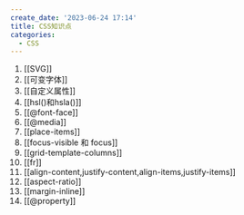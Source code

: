 ```yaml
---
create_date: '2023-06-24 17:14'
title: CSS知识点
categories:
  - CSS
---
```


1. [[SVG]]
2. [[可变字体]]
3. [[自定义属性]]
4. [[hsl()和hsla()]]
5. [[@font-face]]
6. [[@media]]
7. [[place-items]]
8. [[focus-visible 和 focus]]
9. [[grid-template-columns]]
10. [[fr]]
11. [[align-content,justify-content,align-items,justify-items]]
12. [[aspect-ratio]]
13. [[margin-inline]]
14. [[@property]]